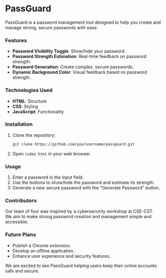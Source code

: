 # PassGuard

PassGuard is a password management tool designed to help you create and manage strong, secure passwords with ease.

### Features

- **Password Visibility Toggle**: Show/hide your password.
- **Password Strength Estimation**: Real-time feedback on password strength.
- **Password Generation**: Create complex, secure passwords.
- **Dynamic Background Color**: Visual feedback based on password strength.

### Technologies Used

- **HTML**: Structure
- **CSS**: Styling
- **JavaScript**: Functionality

### Installation

1. Clone the repository:
    ```bash
    git clone https://github.com/yourusername/passguard.git
    ```

2. Open `index.html` in your web browser.

### Usage

1. Enter a password in the input field.
2. Use the buttons to show/hide the password and estimate its strength.
3. Generate a new secure password with the "Generate Password" button.

### Contributors

Our team of four was inspired by a cybersecurity workshop at CSE-CST. We aim to make strong password creation and management simple and accessible.

### Future Plans

- Publish a Chrome extension.
- Develop an offline application.
- Enhance user experience and security features.

We are excited to see PassGuard helping users keep their online accounts safe and secure.
